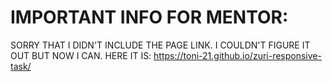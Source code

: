 # IMPORTANT INFO FOR MENTOR:
SORRY THAT I DIDN'T INCLUDE THE PAGE LINK. 
I COULDN'T FIGURE IT OUT BUT NOW I CAN. 
HERE IT IS:
https://toni-21.github.io/zuri-responsive-task/

